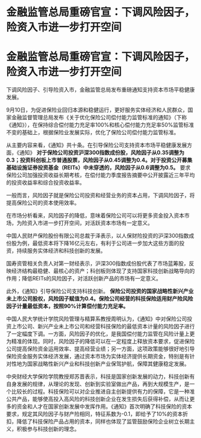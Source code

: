 # 金融监管总局重磅官宣：下调风险因子，险资入市进一步打开空间

# 金融监管总局重磅官宣：下调风险因子，险资入市进一步打开空间

下调风险因子、引导险资入市，金融监管总局发布重磅通知支持资本市场平稳健康发展。

9月10日，为促进保险业回归本源和稳健运行，更好服务实体经济和人民群众，国家金融监督管理总局发布《关于优化保险公司偿付能力监管标准的通知》（下称《通知》），在保持综合偿付能力充足率100%和核心偿付能力充足率50%监管标准不变的基础上，根据保险业发展实际，优化了保险公司偿付能力监管标准。

从主要内容来看，《通知》共十条。在引导保险公司支持资本市场平稳健康发展方面，《通知》
**对于保险公司投资沪深300指数成份股，风险因子从0.35调整为0.3；投资科创板上市普通股票，风险因子从0.45调整为0.4。对于投资公开募集基础设施证券投资基金（REITs）中未穿透的，风险因子从0.6调整为0.5。**
要求保险公司加强投资收益长期考核，在偿付能力季度报告摘要中公开披露近三年平均的投资收益率和综合投资收益率。

一般而言，风险因子就是保险公司投资和经营业务的资本占用，下调风险因子，将提高保险公司的资本使用效率。

在市场分析看来，风险因子的降低，意味着保险公司可以将更多资金投入资本市场，为险资入市进一步打开空间，对活跃资本市场有一定意义。

中国人民财产保险股份有限公司总裁于泽表示，以人保财险投资的沪深300指数成份股为例，最低资本将下降16亿元左右，有利于公司进一步加大这些方面的投资，持续服务实体经济和科技创新的发展。

国寿资管相关负责人对第一财经表示，沪深300指数成份股代表了市场蓝筹股，反映经济结构最稳健、最核心的资产；科创板则体现了支持国家科技创新战略导向的作用；降低REITs的风险因子，对活跃创新产品的市场有一定意义。

此外，《通知》引导保险公司支持科技创新。
**保险公司投资的国家战略性新兴产业未上市公司股权，风险因子赋值为0.4。保险公司经营的科技保险适用财产险风险因子计量最低资本，按照90%计算偿付能力充足率。**

中国人民大学统计学院风险管理与精算系教授周明认为，《通知》中对保险公司投资上市公司、新兴产业未上市公司和经营科技保险的最低资本计量的风险因子进行了一定幅度下调。一方面，风险因子的优化，是我国偿付能力监管在风险计量上更为精准的体现。同时，风险因子的降低可以在一定程度上释放资本要求，促进保险公司提高保险资金运用效率、提高经营业绩；另一方面，这项政策能够很好地引导保险资金服务实体经济发展，通过资本市场为实体经济提供长期资金，特别是有针对性地为国家战略性新兴产业和科技创新产业保驾护航，保障其健康稳定发展。

中央财经大学保险学院教授郑苏晋表示，科技是国家创新发展的动力，科技创新有自身发展的规律，从理论的发现、创新到实验室做出产品，再到大规模生产，是一个比较长的过程。科技保险可以对企业推进自主创新提供有力的保障，它是一种准公共产品，能够使高投入高风险的科技创新企业在发生损失后获得补偿，从而让更多的资金和人才在国家创新发展中发挥作用。《通知》首次明确了科技保险的资本要求，规定其风险因子与财产险相同，特征系数为-0.1，即给予了10%的资本折扣，降低了科技保险产品占用的资本，同样也体现了监管鼓励保险企业树立长期主义，积极参与科技创新的理念。

